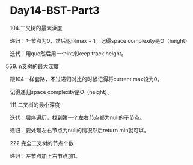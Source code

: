 # Day14-BST-Part3
104.二叉树的最大深度  

递归：叶节点为0，然后返回max + 1。记得space complexity是O（height）

迭代：用que然后用一个int来keep track height。

559. n叉树的最大深度

跟104一样套路，不过递归对比的时候记得将current max设为0。

记得递归space complexity是O（height）。

111.二叉树的最小深度

迭代：层序遍历，找到第一个左右节点都为null的子节点。

递归：要处理左右节点为null的情况然后return min就可以。

222.完全二叉树的节点个数

递归：左节点加上右节点加1。
